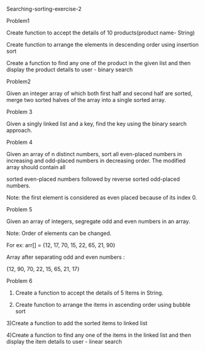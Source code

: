 Searching-sorting-exercise-2

Problem1 

Create function to accept the details of 10 products(product name- String)

Create function to arrange the elements in descending order using insertion sort

Create a function to find any one of the product in the given list and then display the product details to user - binary search

Problem2

Given an integer array of which both first half and second half are sorted, merge two sorted halves of the array into a single sorted array.


Problem 3

Given a singly linked list and a key, find the key using the binary search approach.

Problem 4

Given an array of n distinct numbers, sort all even-placed numbers in increasing and odd-placed numbers in decreasing order. The modified array should contain all

 sorted even-placed numbers followed by reverse sorted odd-placed numbers.

Note: the first element is considered as even placed because of its index 0. 

Problem 5

Given an array of integers, segregate odd and even numbers in an array. 

Note: Order of elements can be changed.

For ex: arr[] = {12, 17, 70, 15, 22, 65, 21, 90}

Array after separating odd and even numbers :

{12, 90, 70, 22, 15, 65, 21, 17}


Problem 6

1) Create a function to accept the details of 5 Items in String.

2) Create function to arrange the items in ascending order using bubble sort

3)Create a function to add the sorted items to linked list 

4)Create a function to  find any one of the items in the linked list and then display the item details to user - linear search 




	





